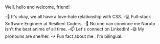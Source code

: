 Well, hello and welcome, friend!

<!--
**gkelly10/gkelly10** is a ✨ _special_ ✨ repository because its `README.md` (this file) appears on your GitHub profile.
-->

-🫡 It's okay, we all have a love-hate relationship with CSS.
-💻 Full-stack Software Engineer at Resilient Coders.
-🦊 No one can convince me Naruto isn't the best anime of all time.
-📫 Let's connect on LinkedIn!
-😄 My pronouns are she/her.
-⚡ Fun fact about me : I'm bilingual.
